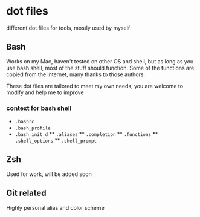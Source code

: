 # dot files
different dot files for tools, mostly used by myself

## Bash
Works on my Mac, haven't tested on other OS and shell, but as long as you use bash shell, most of the stuff should function.
Some of the functions are copied from the internet, many thanks to those authors.

These dot files are tailored to meet my own needs, you are welcome to modify and help me to improve

### context for bash shell
*  `.bashrc`
*  `.bash_profile`
*  `.bash_init_d`
** `.aliases`
** `.completion`
** `.functions`
** `.shell_options`
** `.shell_prompt`


## Zsh
Used for work, will be added soon

## Git related
Highly personal alias and color scheme
